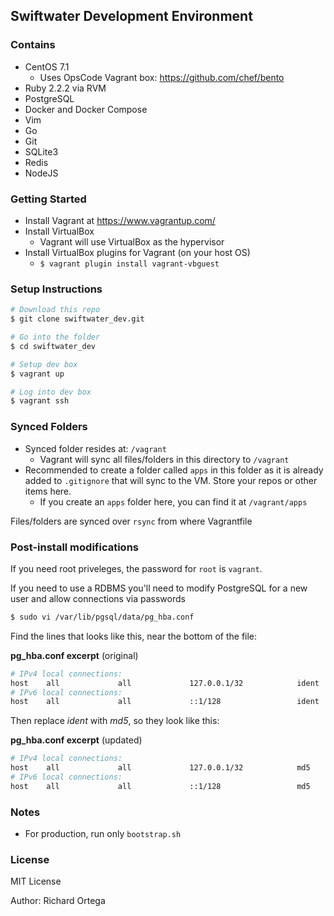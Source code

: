 ## Swiftwater Development Environment

### Contains
- CentOS 7.1
  - Uses OpsCode Vagrant box: https://github.com/chef/bento
- Ruby 2.2.2 via RVM
- PostgreSQL
- Docker and Docker Compose
- Vim
- Go
- Git
- SQLite3
- Redis
- NodeJS

### Getting Started
- Install Vagrant at https://www.vagrantup.com/
- Install VirtualBox
  - Vagrant will use VirtualBox as the hypervisor
- Install VirtualBox plugins for Vagrant (on your host OS)
  - `$ vagrant plugin install vagrant-vbguest`

### Setup Instructions

```bash
# Download this repo
$ git clone swiftwater_dev.git

# Go into the folder
$ cd swiftwater_dev

# Setup dev box
$ vagrant up

# Log into dev box
$ vagrant ssh
```

### Synced Folders
- Synced folder resides at: `/vagrant`
  - Vagrant will sync all files/folders in this directory to `/vagrant`
- Recommended to create a folder called `apps` in this folder as it is already added to `.gitignore` that will sync to the VM. Store your repos or other items here.
  - If you create an `apps` folder here, you can find it at `/vagrant/apps`


Files/folders are synced over `rsync` from where Vagrantfile

### Post-install modifications
If you need root priveleges, the password for `root` is `vagrant`.

If you need to use a RDBMS you'll need to modify PostgreSQL for a new user and allow connections via passwords
```bash
$ sudo vi /var/lib/pgsql/data/pg_hba.conf
```

Find the lines that looks like this, near the bottom of the file:

**pg_hba.conf excerpt** (original)
```bash
# IPv4 local connections:
host    all             all             127.0.0.1/32            ident
# IPv6 local connections:
host    all             all             ::1/128                 ident
```
Then replace *ident* with *md5*, so they look like this:

**pg_hba.conf excerpt** (updated)
```bash
# IPv4 local connections:
host    all             all             127.0.0.1/32            md5
# IPv6 local connections:
host    all             all             ::1/128                 md5
```

### Notes
- For production, run only `bootstrap.sh`

### License
MIT License

Author: Richard Ortega

